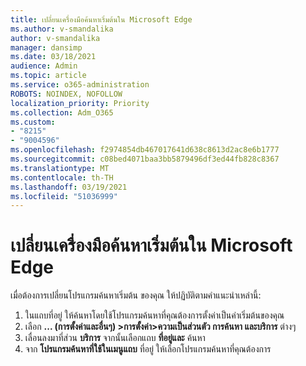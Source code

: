 ```yaml
---
title: เปลี่ยนเครื่องมือค้นหาเริ่มต้นใน Microsoft Edge
ms.author: v-smandalika
author: v-smandalika
manager: dansimp
ms.date: 03/18/2021
audience: Admin
ms.topic: article
ms.service: o365-administration
ROBOTS: NOINDEX, NOFOLLOW
localization_priority: Priority
ms.collection: Adm_O365
ms.custom:
- "8215"
- "9004596"
ms.openlocfilehash: f2974854db467017641d638c8613d2ac8e6b1777
ms.sourcegitcommit: c08bed4071baa3bb5879496df3ed44fb828c8367
ms.translationtype: MT
ms.contentlocale: th-TH
ms.lasthandoff: 03/19/2021
ms.locfileid: "51036999"
---
```

# <a name="change-your-default-search-engine-in-microsoft-edge"></a>เปลี่ยนเครื่องมือค้นหาเริ่มต้นใน Microsoft Edge

เมื่อต้องการเปลี่ยนโปรแกรมค้นหาเริ่มต้น ของคุณ ให้ปฏิบัติตามคําแนะนําเหล่านี้:
1. ในแถบที่อยู่ ให้ค้นหาโดยใช้โปรแกรมค้นหาที่คุณต้องการตั้งค่าเป็นค่าเริ่มต้นของคุณ
2. เลือก **... (การตั้งค่าและอื่นๆ) >การตั้งค่า>ความเป็นส่วนตัว การค้นหา และบริการ** ต่างๆ
3. เลื่อนลงมาที่ส่วน **บริการ** จากนั้นเลือกแถบ **ที่อยู่และ** ค้นหา
4. จาก **โปรแกรมค้นหาที่ใช้ในเมนูแถบ** ที่อยู่ ให้เลือกโปรแกรมค้นหาที่คุณต้องการ


